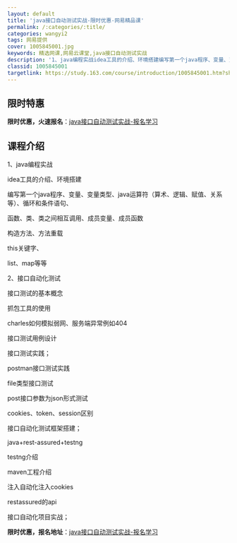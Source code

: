 ```yaml
---
layout: default
title: 'java接口自动测试实战-限时优惠-网易精品课'
permalink: /:categories/:title/
categories: wangyi2
tags: 网易提供
cover: 1005845001.jpg
keywords: 精选网课,网易云课堂,java接口自动测试实战
description: '1、java编程实战idea工具的介绍、环境搭建编写第一个java程序、变量、变量类型、java运算符（算术、逻辑、赋值'
classid: 1005845001
targetlink: https://study.163.com/course/introduction/1005845001.htm?share=1&shareId=1025206652&utm_campaign=share&utm_medium=iphoneShare&utm_source=&utm_u=1025206652
---
```


## 限时特惠

**限时优惠，火速报名**：[java接口自动测试实战-报名学习](https://study.163.com/course/introduction/1005845001.htm?share=1&shareId=1025206652&utm_campaign=share&utm_medium=iphoneShare&utm_source=&utm_u=1025206652)

## 课程介绍

1、java编程实战

idea工具的介绍、环境搭建

编写第一个java程序、变量、变量类型、java运算符（算术、逻辑、赋值、关系等）、循环和条件语句、

函数、类、类之间相互调用、成员变量、成员函数

构造方法、方法重载

this关键字、

list、map等等



2、接口自动化测试

接口测试的基本概念

抓包工具的使用 

charles如何模拟弱网、服务端异常例如404

接口测试用例设计

接口测试实践；

postman接口测试实践

file类型接口测试

post接口参数为json形式测试

cookies、token、session区别

接口自动化测试框架搭建；

java+rest-assured+testng

testng介绍

maven工程介绍

注入自动化注入cookies

restassured的api

接口自动化项目实战；

**限时优惠，报名地址**：[java接口自动测试实战-报名学习](https://study.163.com/course/introduction/1005845001.htm?share=1&shareId=1025206652&utm_campaign=share&utm_medium=iphoneShare&utm_source=&utm_u=1025206652)

